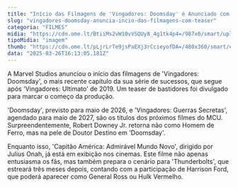 ```yaml
---
title: "Início das Filmagens de 'Vingadores: Doomsday' é Anunciado com Teaser Exclusivo"
slug: "vingadores-doomsday-anuncia-incio-das-filmagens-com-teaser"
categoria: "FILMES"
midia: "https://cdn.ome.lt/BtiiMs2vW10vVSQUy8_4g1tk4p4=/987x0/smart/uploads/conteudo/fotos/OMELETE_CAPA_-_2025-03-26T124328.746.png"
tipoMidia: "imagem"
thumb: "https://cdn.ome.lt/pLjrLrTe9jsPaEXj3rCcieyofDA=/480x360/smart/extras/conteudos/omelete_THUMB_-_2025-03-26T124623.739.png"
data: "2025-03-26T16:13:05.181Z"
---
```


A Marvel Studios anunciou o início das filmagens de 'Vingadores: Doomsday', o mais recente capítulo da sua série de sucessos, que segue após 'Vingadores: Ultimato' de 2019. Um teaser de bastidores foi divulgado para marcar o começo da produção.

'Doomsday', previsto para maio de 2026, e 'Vingadores: Guerras Secretas', agendado para maio de 2027, são os títulos dos próximos filmes do MCU. Surpreendentemente, Robert Downey Jr. retorna não como Homem de Ferro, mas na pele de Doutor Destino em 'Doomsday'.

Enquanto isso, 'Capitão América: Admirável Mundo Novo', dirigido por Julius Onah, já está em exibição nos cinemas. Este filme não apenas entusiasma os fãs, mas também prepara o cenário para 'Thunderbolts', que estreará três meses depois, contando com a participação de Harrison Ford, que poderá aparecer como General Ross ou Hulk Vermelho.